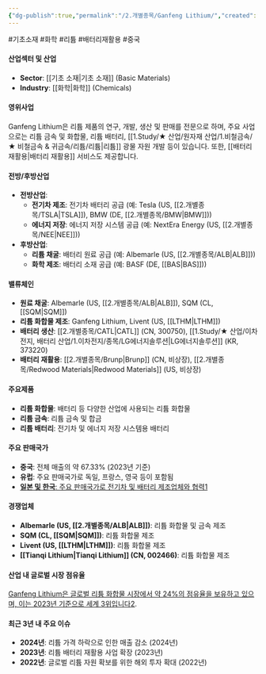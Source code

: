 ```yaml
---
{"dg-publish":true,"permalink":"/2.개별종목/Ganfeng Lithium/","created":"2024-09-12T11:33:24.897+09:00","updated":"2025-07-29T21:37:04.680+09:00"}
---
```


#기초소재 #화학 #리튬 #배터리재활용 #중국 

#### 산업섹터 및 산업

- **Sector**: [[기초 소재\|기초 소재]] (Basic Materials)
- **Industry**: [[화학\|화학]] (Chemicals)

#### 영위사업

Ganfeng Lithium은 리튬 제품의 연구, 개발, 생산 및 판매를 전문으로 하며, 주요 사업으로는 리튬 금속 및 화합물, 리튬 배터리, [[1.Study/★ 산업/원자재 산업/1.비철금속/★ 비철금속 & 귀금속/리튬/리튬\|리튬]] 광물 자원 개발 등이 있습니다. 또한, [[배터리 재활용\|배터리 재활용]] 서비스도 제공합니다.

#### 전방/후방산업

- **전방산업**:
    - **전기차 제조**: 전기차 배터리 공급 (예: Tesla (US, [[2.개별종목/TSLA\|TSLA]]), BMW (DE, [[2.개별종목/BMW\|BMW]]))
    - **에너지 저장**: 에너지 저장 시스템 공급 (예: NextEra Energy (US, [[2.개별종목/NEE\|NEE]]))
- **후방산업**:
    - **리튬 채굴**: 배터리 원료 공급 (예: Albemarle (US, [[2.개별종목/ALB\|ALB]]))
    - **화학 제조**: 배터리 소재 공급 (예: BASF (DE, [[BAS\|BAS]]))

#### 밸류체인

- **원료 채굴**: Albemarle (US, [[2.개별종목/ALB\|ALB]]), SQM (CL, [[SQM\|SQM]])
- **리튬 화합물 제조**: Ganfeng Lithium, Livent (US, [[LTHM\|LTHM]])
- **배터리 생산**: [[2.개별종목/CATL\|CATL]] (CN, 300750), [[1.Study/★ 산업/이차전지, 배터리 산업/1.이차전지/종목/LG에너지솔루션\|LG에너지솔루션]] (KR, 373220)
- **배터리 재활용**: [[2.개별종목/Brunp\|Brunp]] (CN, 비상장), [[2.개별종목/Redwood Materials\|Redwood Materials]] (US, 비상장)

#### 주요제품

- **리튬 화합물**: 배터리 등 다양한 산업에 사용되는 리튬 화합물
- **리튬 금속**: 리튬 금속 및 합금
- **리튬 배터리**: 전기차 및 에너지 저장 시스템용 배터리

#### 주요 판매국가

- **중국**: 전체 매출의 약 67.33% (2023년 기준)
- **유럽**: 주요 판매국가로 독일, 프랑스, 영국 등이 포함됨
- [**일본 및 한국**: 주요 판매국가로 전기차 및 배터리 제조업체와 협력](https://money.usnews.com/investing/news/articles/2024-03-09/chinas-lithium-market-set-for-long-term-uptrend-says-ganfeng-lithium)[1](https://money.usnews.com/investing/news/articles/2024-03-09/chinas-lithium-market-set-for-long-term-uptrend-says-ganfeng-lithium)

#### 경쟁업체

- **Albemarle (US, [[2.개별종목/ALB\|ALB]])**: 리튬 화합물 및 금속 제조
- **SQM (CL, [[SQM\|SQM]])**: 리튬 화합물 제조
- **Livent (US, [[LTHM\|LTHM]])**: 리튬 화합물 제조
- **[[Tianqi Lithium\|Tianqi Lithium]] (CN, 002466)**: 리튬 화합물 제조

#### 산업 내 글로벌 시장 점유율

[Ganfeng Lithium은 글로벌 리튬 화합물 시장에서 약 24%의 점유율을 보유하고 있으며, 이는 2023년 기준으로 세계 3위입니다](https://money.usnews.com/investing/news/articles/2024-03-09/chinas-lithium-market-set-for-long-term-uptrend-says-ganfeng-lithium)[2](https://www.ganfenglithium.com/index_en).

#### 최근 3년 내 주요 이슈

- **2024년**: 리튬 가격 하락으로 인한 매출 감소 (2024년)
- **2023년**: 리튬 배터리 재활용 사업 확장 (2023년)
- **2022년**: 글로벌 리튬 자원 확보를 위한 해외 투자 확대 (2022년)